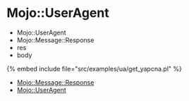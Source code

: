 # Mojo::UserAgent


* Mojo::UserAgent
* Mojo::Message::Response
* res
* body

{% embed include file="src/examples/ua/get_yapcna.pl" %}

* [Mojo::Message::Response](http://mojolicious.org/perldoc/Mojo/Message/Response)
* [Mojo::UserAgent](http://mojolicious.org/perldoc/Mojo/UserAgent)




